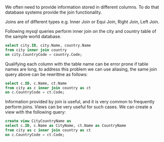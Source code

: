 We often need to provide information stored in different columns. To do that database systems provide the join functionality.

Joins are of different types e.g. Inner Join or Equi Join, Right Join, Left Join.

Following mysql queries perform inner join on the city and country table of the sample world database.


```sql
select city.ID, city.Name, country.Name
from city inner join country
on city.CountryCode = country.Code;
```

Qualifying each column with the table name can be error prone if table names are long, to address this problem we can use aliasing, the same join query above can be rewrittne as follows:

```sql
select c.ID, c.Name, ct.Name 
from city as c inner join country as ct 
on c.CountryCode = ct.Code;
```

Information provided by join is useful, and it is very common to frequently perform joins. Views can be very useful for such cases. We can create a view with the following query:

```sql
create view CityCountryName as 
select c.ID, c.Name as CityName, ct.Name as CountryName 
from city as c inner join country as ct  
on c.CountryCode = ct.Code;
```
